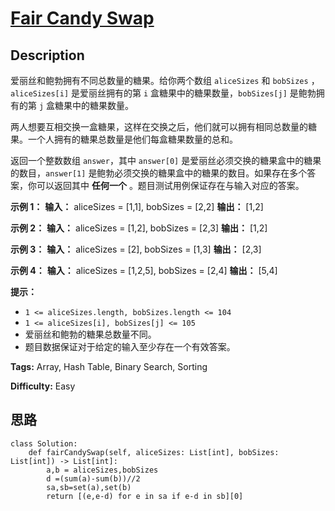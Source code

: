 # [Fair Candy Swap][title]

## Description

爱丽丝和鲍勃拥有不同总数量的糖果。给你两个数组 `aliceSizes` 和 `bobSizes` ，`aliceSizes[i]` 是爱丽丝拥有的第
`i` 盒糖果中的糖果数量，`bobSizes[j]` 是鲍勃拥有的第 `j` 盒糖果中的糖果数量。

两人想要互相交换一盒糖果，这样在交换之后，他们就可以拥有相同总数量的糖果。一个人拥有的糖果总数量是他们每盒糖果数量的总和。

返回一个整数数组 `answer`，其中 `answer[0]` 是爱丽丝必须交换的糖果盒中的糖果的数目，`answer[1]`
是鲍勃必须交换的糖果盒中的糖果的数目。如果存在多个答案，你可以返回其中 **任何一个** 。题目测试用例保证存在与输入对应的答案。



**示例 1：**
            **输入：** aliceSizes = [1,1], bobSizes = [2,2]    **输出：** [1,2]    

**示例 2：**
            **输入：** aliceSizes = [1,2], bobSizes = [2,3]    **输出：** [1,2]    

**示例 3：**
            **输入：** aliceSizes = [2], bobSizes = [1,3]    **输出：** [2,3]    

**示例 4：**
            **输入：** aliceSizes = [1,2,5], bobSizes = [2,4]    **输出：** [5,4]    



**提示：**

  * `1 <= aliceSizes.length, bobSizes.length <= 104`
  * `1 <= aliceSizes[i], bobSizes[j] <= 105`
  * 爱丽丝和鲍勃的糖果总数量不同。
  * 题目数据保证对于给定的输入至少存在一个有效答案。


**Tags:** Array, Hash Table, Binary Search, Sorting

**Difficulty:** Easy

## 思路

``` python3
class Solution:
    def fairCandySwap(self, aliceSizes: List[int], bobSizes: List[int]) -> List[int]:
        a,b = aliceSizes,bobSizes
        d =(sum(a)-sum(b))//2
        sa,sb=set(a),set(b)
        return [(e,e-d) for e in sa if e-d in sb][0]
```

[title]: https://leetcode-cn.com/problems/fair-candy-swap
